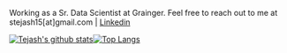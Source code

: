 Working as a Sr. Data Scientist at Grainger. Feel free to reach out to me at stejash15[at]gmail.com | [Linkedin](https://www.linkedin.com/in/tejash-shah/)


[![Tejash's github stats](https://github-readme-stats.vercel.app/api?username=Tejash-Shah&count_private=true&show_icons=true&theme=radical)](https://github.com/Tejash-Shah/github-readme-stats)[![Top Langs](https://github-readme-stats.vercel.app/api/top-langs/?username=Tejash-Shah&layout=compact&theme=radical)](https://github.com/Tejash-Shah/github-readme-stats)
